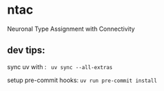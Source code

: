# ntac
Neuronal Type Assignment with Connectivity



## dev tips:

sync uv with :
` uv sync --all-extras`

setup pre-commit hooks:
`uv run pre-commit install`